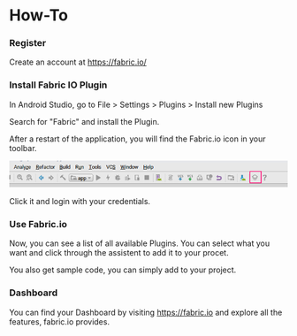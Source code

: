 # How-To

### Register

Create an account at https://fabric.io/

### Install Fabric IO Plugin

In Android Studio, go to File > Settings > Plugins > Install new Plugins

Search for "Fabric" and install the Plugin.

After a restart of the  application, you will find the Fabric.io icon in your toolbar. 

![image_1](image_1.png)

Click it and login with your credentials.

### Use Fabric.io

Now, you can see a list of all available Plugins. You can select what you want and click through the assistent to add it to your procet.

You also get sample code, you can simply add to your project.

### Dashboard

You can find your Dashboard by visiting https://fabric.io and explore all the features, fabric.io provides.
